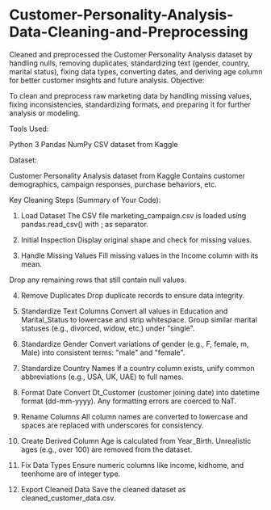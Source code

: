 # Customer-Personality-Analysis-Data-Cleaning-and-Preprocessing
Cleaned and preprocessed the Customer Personality Analysis dataset by handling nulls, removing duplicates, standardizing text (gender, country, marital status), fixing data types, converting dates, and deriving age column for better customer insights and future analysis.
 Objective:

To clean and preprocess raw marketing data by handling missing values, fixing inconsistencies, standardizing formats, and preparing it for further analysis or modeling.
 
 Tools Used:

Python 3
Pandas
NumPy
CSV dataset from Kaggle

 Dataset:
 
Customer Personality Analysis dataset from Kaggle
Contains customer demographics, campaign responses, purchase behaviors, etc.

 Key Cleaning Steps (Summary of Your Code):

1. Load Dataset
The CSV file marketing_campaign.csv is loaded using pandas.read_csv() with ; as separator.

2. Initial Inspection
Display original shape and check for missing values.

3. Handle Missing Values
Fill missing values in the Income column with its mean.

Drop any remaining rows that still contain null values.

4. Remove Duplicates
Drop duplicate records to ensure data integrity.

5. Standardize Text Columns
Convert all values in Education and Marital_Status to lowercase and strip whitespace.
Group similar marital statuses (e.g., divorced, widow, etc.) under "single".

6. Standardize Gender
Convert variations of gender (e.g., F, female, m, Male) into consistent terms: "male" and "female".

7. Standardize Country Names
If a country column exists, unify common abbreviations (e.g., USA, UK, UAE) to full names.

8. Format Date
Convert Dt_Customer (customer joining date) into datetime format (dd-mm-yyyy).
Any formatting errors are coerced to NaT.

9. Rename Columns
All column names are converted to lowercase and spaces are replaced with underscores for consistency.

10. Create Derived Column
Age is calculated from Year_Birth.
Unrealistic ages (e.g., over 100) are removed from the dataset.

11. Fix Data Types
Ensure numeric columns like income, kidhome, and teenhome are of integer type.

12. Export Cleaned Data
Save the cleaned dataset as cleaned_customer_data.csv.
